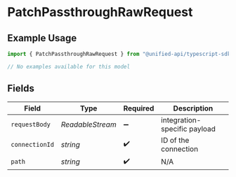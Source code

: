 # PatchPassthroughRawRequest

## Example Usage

```typescript
import { PatchPassthroughRawRequest } from "@unified-api/typescript-sdk/sdk/models/operations";

// No examples available for this model
```

## Fields

| Field                        | Type                         | Required                     | Description                  |
| ---------------------------- | ---------------------------- | ---------------------------- | ---------------------------- |
| `requestBody`                | *ReadableStream<Uint8Array>* | :heavy_minus_sign:           | integration-specific payload |
| `connectionId`               | *string*                     | :heavy_check_mark:           | ID of the connection         |
| `path`                       | *string*                     | :heavy_check_mark:           | N/A                          |